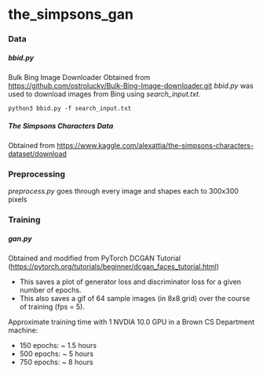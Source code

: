 # the_simpsons_gan

### Data
##### *bbid.py*
Bulk Bing Image Downloader
Obtained from https://github.com/ostrolucky/Bulk-Bing-Image-downloader.git
*bbid.py* was used to download images from Bing using *search_input.txt*.
```
python3 bbid.py -f search_input.txt
```

##### *The Simpsons Characters Data*
Obtained from https://www.kaggle.com/alexattia/the-simpsons-characters-dataset/download

### Preprocessing
*preprocess.py* goes through every image and shapes each to 300x300 pixels

### Training
##### *gan.py*
Obtained and modified from PyTorch DCGAN Tutorial (https://pytorch.org/tutorials/beginner/dcgan_faces_tutorial.html)
- This saves a plot of generator loss and discriminator loss for a given number of epochs.
- This also saves a gif of 64 sample images (in 8x8 grid) over the course of training (fps = 5).

Approximate training time with 1 NVDIA 10.0 GPU in a Brown CS Department machine:
- 150 epochs: ~ 1.5 hours
- 500 epochs: ~ 5 hours
- 750 epochs: ~ 8 hours
